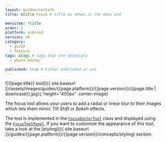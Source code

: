 ```yaml
---
layout: guides/content
title: &title Focus # title as shown in the menu and 

menuitem: *title
order: 2
platform: android
version: v4
category: 
  - guide
  - feature
tags: &tags # tags that are necessary
  - photo editor 

published: true # Either published or not 
---
```


![{{page.title}} tool]({{ site.baseurl }}/assets/images/guides/{{page.platform}}/{{page.version}}/{{page.title | downcase}}.jpg){: height="400px" .center-image}


The focus tool allows your users to add a radial or linear blur to their images which lets them mimic _Tilt Shift_ or _Bokeh_ effects.

The tool is implemented in the [`FocusEditorTool`]({{site.baseurl}}/apidocs/{{page.platform}}/{{page.version}}/ly/img/android/sdk/tools/FocusEditorTool.html) class and displayed using the [`FocusToolPanel`]({{site.baseurl}}/apidocs/{{page.platform}}/{{page.version}}/ly/img/android/ui/panels/FocusToolPanel.html). If you want to customize the appearance of this tool, take a look at the [styling]({{ site.baseurl }}/guides/{{page.platform}}/{{page.version}}/concepts/styling) section.
